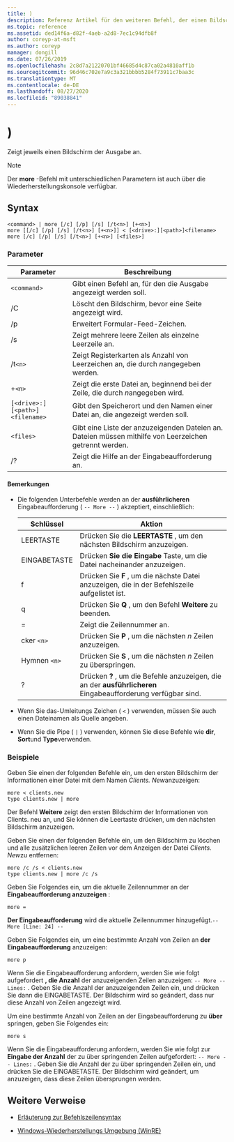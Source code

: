 ```yaml
---
title: )
description: Referenz Artikel für den weiteren Befehl, der einen Bildschirm der Ausgabe gleichzeitig anzeigt.
ms.topic: reference
ms.assetid: ded14f6a-d82f-4aeb-a2d8-7ec1c94dfb8f
author: coreyp-at-msft
ms.author: coreyp
manager: dongill
ms.date: 07/26/2019
ms.openlocfilehash: 2c8d7a21220701bf46685d4c87ca02a4810aff1b
ms.sourcegitcommit: 96d46c702e7a9c3a321bbbb5284f73911c7baa3c
ms.translationtype: MT
ms.contentlocale: de-DE
ms.lasthandoff: 08/27/2020
ms.locfileid: "89038841"
---
```

# <a name="more"></a>)

Zeigt jeweils einen Bildschirm der Ausgabe an.

> [!NOTE]
> Der **more** -Befehl mit unterschiedlichen Parametern ist auch über die Wiederherstellungskonsole verfügbar.

## <a name="syntax"></a>Syntax

```
<command> | more [/c] [/p] [/s] [/t<n>] [+<n>]
more [[/c] [/p] [/s] [/t<n>] [+<n>]] < [<drive>:][<path>]<filename>
more [/c] [/p] [/s] [/t<n>] [+<n>] [<files>]
```

### <a name="parameters"></a>Parameter

| Parameter | Beschreibung |
| --------- | ----------- |
| `<command>` | Gibt einen Befehl an, für den die Ausgabe angezeigt werden soll. |
| /C | Löscht den Bildschirm, bevor eine Seite angezeigt wird. |
| /p | Erweitert Formular-Feed-Zeichen. |
| /s | Zeigt mehrere leere Zeilen als einzelne Leerzeile an. |
| /t`<n>` | Zeigt Registerkarten als Anzahl von Leerzeichen an, die durch *n*angegeben werden. |
| +`<n>` | Zeigt die erste Datei an, beginnend bei der Zeile, die durch *n*angegeben wird. |
| `[<drive>:][<path>]<filename>` | Gibt den Speicherort und den Namen einer Datei an, die angezeigt werden soll. |
| `<files>` | Gibt eine Liste der anzuzeigenden Dateien an. Dateien müssen mithilfe von Leerzeichen getrennt werden. |
| /? | Zeigt die Hilfe an der Eingabeaufforderung an. |

#### <a name="remarks"></a>Bemerkungen

- Die folgenden Unterbefehle werden an der **ausführlicheren** Eingabeaufforderung ( `-- More --` ) akzeptiert, einschließlich:

    | Schlüssel | Aktion |
    | --- | ------ |
    | LEERTASTE | Drücken Sie die **LEERTASTE** , um den nächsten Bildschirm anzuzeigen. |
    | EINGABETASTE | Drücken **Sie die Eingabe** Taste, um die Datei nacheinander anzuzeigen. |
    | f | Drücken Sie **F** , um die nächste Datei anzuzeigen, die in der Befehlszeile aufgelistet ist. |
    | q | Drücken Sie **Q** , um den Befehl **Weitere** zu beenden. |
    | = | Zeigt die Zeilennummer an. |
    | cker `<n>` | Drücken Sie **P** , um die nächsten *n* Zeilen anzuzeigen. |
    | Hymnen `<n>` | Drücken Sie **S** , um die nächsten *n* Zeilen zu überspringen. |
    | ? | Drücken **?** , um die Befehle anzuzeigen, die an der **ausführlicheren** Eingabeaufforderung verfügbar sind.|

- Wenn Sie das-Umleitungs Zeichen ( `<` ) verwenden, müssen Sie auch einen Dateinamen als Quelle angeben.

- Wenn Sie die Pipe ( `|` ) verwenden, können Sie diese Befehle wie **dir**, **Sort**und **Type**verwenden.

### <a name="examples"></a>Beispiele

Geben Sie einen der folgenden Befehle ein, um den ersten Bildschirm der Informationen einer Datei mit dem Namen *Clients. New*anzuzeigen:

```
more < clients.new
type clients.new | more
```

Der Befehl **Weitere** zeigt den ersten Bildschirm der Informationen von Clients. neu an, und Sie können die Leertaste drücken, um den nächsten Bildschirm anzuzeigen.

Geben Sie einen der folgenden Befehle ein, um den Bildschirm zu löschen und alle zusätzlichen leeren Zeilen vor dem Anzeigen der Datei *Clients. New*zu entfernen:

```
more /c /s < clients.new
type clients.new | more /c /s
```

Geben Sie Folgendes ein, um die aktuelle Zeilennummer an der **Eingabeaufforderung anzuzeigen** :

```
more =
```

**Der Eingabeaufforderung** wird die aktuelle Zeilennummer hinzugefügt.`-- More [Line: 24] --`

Geben Sie Folgendes ein, um eine bestimmte Anzahl von Zeilen an **der Eingabeaufforderung** anzuzeigen:

```
more p
```

Wenn Sie die Eingabeaufforderung anfordern, werden Sie wie folgt aufgefordert **, die Anzahl** der anzuzeigenden Zeilen anzuzeigen: `-- More -- Lines:` . Geben Sie die Anzahl der anzuzeigenden Zeilen ein, und drücken Sie dann die EINGABETASTE. Der Bildschirm wird so geändert, dass nur diese Anzahl von Zeilen angezeigt wird.

Um eine bestimmte Anzahl von Zeilen an der Eingabeaufforderung zu **über** springen, geben Sie Folgendes ein:

```
more s
```

Wenn Sie die Eingabeaufforderung anfordern, werden Sie wie folgt zur **Eingabe der Anzahl** der zu über springenden Zeilen aufgefordert: `-- More -- Lines:` . Geben Sie die Anzahl der zu über springenden Zeilen ein, und drücken Sie die EINGABETASTE. Der Bildschirm wird geändert, um anzuzeigen, dass diese Zeilen übersprungen werden.

## <a name="additional-references"></a>Weitere Verweise

- [Erläuterung zur Befehlszeilensyntax](command-line-syntax-key.md)

- [Windows-Wiederherstellungs Umgebung (WinRE)](/windows-hardware/manufacture/desktop/windows-recovery-environment--windows-re--technical-reference)
